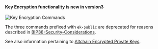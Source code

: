 #### Key Encryption functionality is new in **version3**

![Key Encryption Commands](https://raw.githubusercontent.com/libbitcoin/libbitcoin-explorer/network/img/key-encryption-commands.png)

The three commands prefixed with `ek-public` are deprecated for reasons described in [BIP38-Security-Considerations](https://github.com/libbitcoin/libbitcoin/wiki/BIP38-Security-Considerations).

See also information pertaining to [Altchain Encrypted Private Keys](https://github.com/libbitcoin/libbitcoin/wiki/Altchain-Encrypted-Private-Keys).